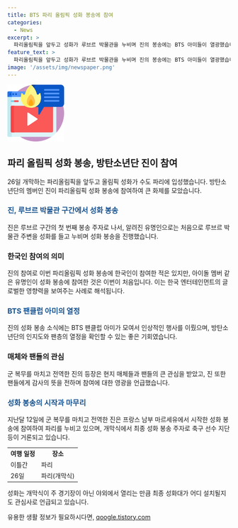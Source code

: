 ```yaml
---
title: BTS 파리 올림픽 성화 봉송에 참여
categories:
  - News
excerpt: >
  파리올림픽을 앞두고 성화가 루브르 박물관을 누비며 진의 봉송에는 BTS 아미들이 열광했습니다. 군 복무를 끝낸 진은 팬 여러분에게 감사라며 영광을 표했으며, 성화는 해외 영토를 거쳐 파리에 입성했고, 개막식까지 파리 곳곳을 누비며 이동할 예정입니다. 최종 성화대가 어디 설치될지는 아직 미지수이며, KBS 안다영이 보도합니다. [#성화봉송 #파리올림픽 #BTS]
feature_text: >
  파리올림픽을 앞두고 성화가 루브르 박물관을 누비며 진의 봉송에는 BTS 아미들이 열광했습니다. 군 복무를 끝낸 진은 팬 여러분에게 감사라며 영광을 표했으며, 성화는 해외 영토를 거쳐 파리에 입성했고, 개막식까지 파리 곳곳을 누비며 이동할 예정입니다. 최종 성화대가 어디 설치될지는 아직 미지수이며, KBS 안다영이 보도합니다. [#성화봉송 #파리올림픽 #BTS]
image: '/assets/img/newspaper.png'
---
```


<p><img src="/assets/img/news.png" alt="rentncar 속보" /></p>

<h2 data-ke-size="size26">파리 올림픽 성화 봉송, 방탄소년단 진이 참여</h2>

<p data-ke-size="size16">26일 개막하는 파리올림픽을 앞두고 올림픽 성화가 수도 파리에 입성했습니다. 방탄소년단의 멤버인 진이 파리올림픽 성화 봉송에 참여하여 큰 화제를 모았습니다.</p>

<h3><b><span style="color: #1a5490;">진, 루브르 박물관 구간에서 성화 봉송</span></b></h3>

<p data-ke-size="size16">진은 루브르 구간의 첫 번째 봉송 주자로 나서, 알려진 유명인으로는 처음으로 루브르 박물관 주변을 성화를 들고 누비며 성화 봉송을 진행했습니다.</p>

<h3>한국인 참여의 의미</h3>

<p data-ke-size="size16">진의 참여로 이번 파리올림픽 성화 봉송에 한국인이 참여한 적은 있지만, 아이돌 멤버 같은 유명인이 성화 봉송에 참여한 것은 이번이 처음입니다. 이는 한국 엔터테인먼트의 글로벌한 영향력을 보여주는 사례로 해석됩니다.</p>

<h3><b><span style="color: #1a5490;">BTS 팬클럽 아미의 열정</span></b></h3>

<p data-ke-size="size16">진의 성화 봉송 소식에는 BTS 팬클럽 아미가 모여서 인상적인 행사를 이뤘으며, 방탄소년단의 인지도와 팬층의 열정을 확인할 수 있는 좋은 기회였습니다.</p>

<h3>매체와 팬들의 관심</h3>

<p data-ke-size="size16">군 복무를 마치고 전역한 진의 등장은 현지 매체들과 팬들의 큰 관심을 받았고, 진 또한 팬들에게 감사의 뜻을 전하며 참여에 대한 영광을 언급했습니다.</p>

<h3><b><span style="color: #1a5490;">성화 봉송의 시작과 마무리</span></b></h3>

<p data-ke-size="size16">지난달 12일에 군 복무를 마치고 전역한 진은 프랑스 남부 마르세유에서 시작한 성화 봉송에 참여하여 파리를 누비고 있으며, 개막식에서 최종 성화 봉송 주자로 축구 선수 지단 등이 거론되고 있습니다.</p>

<table>
  <tr>
    <td style="text-align: center; height: 17px;"><b>여행 일정</b></td>
    <td style="text-align: center; height: 17px;"><b>장소</b></td>
  </tr>
  <tr>
    <td style="text-align: left; height: 17px;">이틀간</td>
    <td style="text-align: left; height: 17px;">파리</td>
  </tr>
  <tr>
    <td style="text-align: left; height: 17px;">26일</td>
    <td style="text-align: left; height: 17px;">파리(개막식)</td>
  </tr>
</table>

<p data-ke-size="size16">성화는 개막식이 주 경기장이 아닌 야외에서 열리는 만큼 최종 성화대가 어디 설치될지도 관심사로 언급되고 있습니다.</p>
유용한 생활 정보가 필요하시다면, <a href="https://qoogle.tistory.com" rel="dofollow">qoogle.tistory.com</a>


